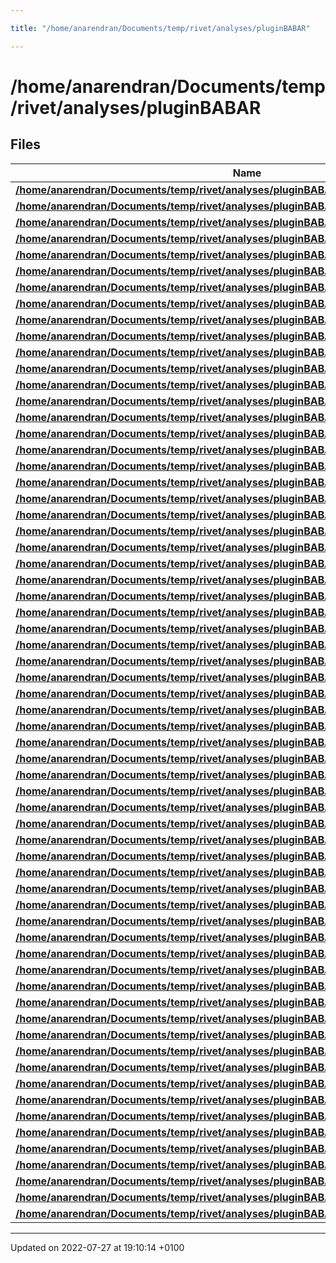 ```yaml
---

title: "/home/anarendran/Documents/temp/rivet/analyses/pluginBABAR"

---
```


# /home/anarendran/Documents/temp/rivet/analyses/pluginBABAR



## Files

| Name           |
| -------------- |
| **[/home/anarendran/Documents/temp/rivet/analyses/pluginBABAR/BABAR_2001_I558091.cc](http://example.org/files/babar__2001__i558091_8cc/#file-babar-2001-i558091.cc)**  |
| **[/home/anarendran/Documents/temp/rivet/analyses/pluginBABAR/BABAR_2002_I582184.cc](http://example.org/files/babar__2002__i582184_8cc/#file-babar-2002-i582184.cc)**  |
| **[/home/anarendran/Documents/temp/rivet/analyses/pluginBABAR/BABAR_2003_I593379.cc](http://example.org/files/babar__2003__i593379_8cc/#file-babar-2003-i593379.cc)**  |
| **[/home/anarendran/Documents/temp/rivet/analyses/pluginBABAR/BABAR_2004_I632399.cc](http://example.org/files/babar__2004__i632399_8cc/#file-babar-2004-i632399.cc)**  |
| **[/home/anarendran/Documents/temp/rivet/analyses/pluginBABAR/BABAR_2004_I642355.cc](http://example.org/files/babar__2004__i642355_8cc/#file-babar-2004-i642355.cc)**  |
| **[/home/anarendran/Documents/temp/rivet/analyses/pluginBABAR/BABAR_2004_I656680.cc](http://example.org/files/babar__2004__i656680_8cc/#file-babar-2004-i656680.cc)**  |
| **[/home/anarendran/Documents/temp/rivet/analyses/pluginBABAR/BABAR_2005_I676691.cc](http://example.org/files/babar__2005__i676691_8cc/#file-babar-2005-i676691.cc)**  |
| **[/home/anarendran/Documents/temp/rivet/analyses/pluginBABAR/BABAR_2005_S6181155.cc](http://example.org/files/babar__2005__s6181155_8cc/#file-babar-2005-s6181155.cc)**  |
| **[/home/anarendran/Documents/temp/rivet/analyses/pluginBABAR/BABAR_2006_I700020.cc](http://example.org/files/babar__2006__i700020_8cc/#file-babar-2006-i700020.cc)**  |
| **[/home/anarendran/Documents/temp/rivet/analyses/pluginBABAR/BABAR_2006_I709730.cc](http://example.org/files/babar__2006__i709730_8cc/#file-babar-2006-i709730.cc)**  |
| **[/home/anarendran/Documents/temp/rivet/analyses/pluginBABAR/BABAR_2006_I714447.cc](http://example.org/files/babar__2006__i714447_8cc/#file-babar-2006-i714447.cc)**  |
| **[/home/anarendran/Documents/temp/rivet/analyses/pluginBABAR/BABAR_2006_I714448.cc](http://example.org/files/babar__2006__i714448_8cc/#file-babar-2006-i714448.cc)**  |
| **[/home/anarendran/Documents/temp/rivet/analyses/pluginBABAR/BABAR_2006_I716277.cc](http://example.org/files/babar__2006__i716277_8cc/#file-babar-2006-i716277.cc)**  |
| **[/home/anarendran/Documents/temp/rivet/analyses/pluginBABAR/BABAR_2006_I719111.cc](http://example.org/files/babar__2006__i719111_8cc/#file-babar-2006-i719111.cc)**  |
| **[/home/anarendran/Documents/temp/rivet/analyses/pluginBABAR/BABAR_2006_I719581.cc](http://example.org/files/babar__2006__i719581_8cc/#file-babar-2006-i719581.cc)**  |
| **[/home/anarendran/Documents/temp/rivet/analyses/pluginBABAR/BABAR_2006_I724557.cc](http://example.org/files/babar__2006__i724557_8cc/#file-babar-2006-i724557.cc)**  |
| **[/home/anarendran/Documents/temp/rivet/analyses/pluginBABAR/BABAR_2006_I731865.cc](http://example.org/files/babar__2006__i731865_8cc/#file-babar-2006-i731865.cc)**  |
| **[/home/anarendran/Documents/temp/rivet/analyses/pluginBABAR/BABAR_2007_I1091435.cc](http://example.org/files/babar__2007__i1091435_8cc/#file-babar-2007-i1091435.cc)**  |
| **[/home/anarendran/Documents/temp/rivet/analyses/pluginBABAR/BABAR_2007_I722622.cc](http://example.org/files/babar__2007__i722622_8cc/#file-babar-2007-i722622.cc)**  |
| **[/home/anarendran/Documents/temp/rivet/analyses/pluginBABAR/BABAR_2007_I729388.cc](http://example.org/files/babar__2007__i729388_8cc/#file-babar-2007-i729388.cc)**  |
| **[/home/anarendran/Documents/temp/rivet/analyses/pluginBABAR/BABAR_2007_I746745.cc](http://example.org/files/babar__2007__i746745_8cc/#file-babar-2007-i746745.cc)**  |
| **[/home/anarendran/Documents/temp/rivet/analyses/pluginBABAR/BABAR_2007_I747875.cc](http://example.org/files/babar__2007__i747875_8cc/#file-babar-2007-i747875.cc)**  |
| **[/home/anarendran/Documents/temp/rivet/analyses/pluginBABAR/BABAR_2007_I758568.cc](http://example.org/files/babar__2007__i758568_8cc/#file-babar-2007-i758568.cc)**  |
| **[/home/anarendran/Documents/temp/rivet/analyses/pluginBABAR/BABAR_2007_I760730.cc](http://example.org/files/babar__2007__i760730_8cc/#file-babar-2007-i760730.cc)**  |
| **[/home/anarendran/Documents/temp/rivet/analyses/pluginBABAR/BABAR_2007_S6895344.cc](http://example.org/files/babar__2007__s6895344_8cc/#file-babar-2007-s6895344.cc)**  |
| **[/home/anarendran/Documents/temp/rivet/analyses/pluginBABAR/BABAR_2007_S7266081.cc](http://example.org/files/babar__2007__s7266081_8cc/#file-babar-2007-s7266081.cc)**  |
| **[/home/anarendran/Documents/temp/rivet/analyses/pluginBABAR/BABAR_2008_I765258.cc](http://example.org/files/babar__2008__i765258_8cc/#file-babar-2008-i765258.cc)**  |
| **[/home/anarendran/Documents/temp/rivet/analyses/pluginBABAR/BABAR_2008_I776519.cc](http://example.org/files/babar__2008__i776519_8cc/#file-babar-2008-i776519.cc)**  |
| **[/home/anarendran/Documents/temp/rivet/analyses/pluginBABAR/BABAR_2008_I781294.cc](http://example.org/files/babar__2008__i781294_8cc/#file-babar-2008-i781294.cc)**  |
| **[/home/anarendran/Documents/temp/rivet/analyses/pluginBABAR/BABAR_2009_I797507.cc](http://example.org/files/babar__2009__i797507_8cc/#file-babar-2009-i797507.cc)**  |
| **[/home/anarendran/Documents/temp/rivet/analyses/pluginBABAR/BABAR_2009_I815035.cc](http://example.org/files/babar__2009__i815035_8cc/#file-babar-2009-i815035.cc)**  |
| **[/home/anarendran/Documents/temp/rivet/analyses/pluginBABAR/BABAR_2009_I821653.cc](http://example.org/files/babar__2009__i821653_8cc/#file-babar-2009-i821653.cc)**  |
| **[/home/anarendran/Documents/temp/rivet/analyses/pluginBABAR/BABAR_2009_I827985.cc](http://example.org/files/babar__2009__i827985_8cc/#file-babar-2009-i827985.cc)**  |
| **[/home/anarendran/Documents/temp/rivet/analyses/pluginBABAR/BABAR_2009_I829441.cc](http://example.org/files/babar__2009__i829441_8cc/#file-babar-2009-i829441.cc)**  |
| **[/home/anarendran/Documents/temp/rivet/analyses/pluginBABAR/BABAR_2009_I836615.cc](http://example.org/files/babar__2009__i836615_8cc/#file-babar-2009-i836615.cc)**  |
| **[/home/anarendran/Documents/temp/rivet/analyses/pluginBABAR/BABAR_2010_I845914.cc](http://example.org/files/babar__2010__i845914_8cc/#file-babar-2010-i845914.cc)**  |
| **[/home/anarendran/Documents/temp/rivet/analyses/pluginBABAR/BABAR_2010_I864027.cc](http://example.org/files/babar__2010__i864027_8cc/#file-babar-2010-i864027.cc)**  |
| **[/home/anarendran/Documents/temp/rivet/analyses/pluginBABAR/BABAR_2010_I867611.cc](http://example.org/files/babar__2010__i867611_8cc/#file-babar-2010-i867611.cc)**  |
| **[/home/anarendran/Documents/temp/rivet/analyses/pluginBABAR/BABAR_2011_I883525.cc](http://example.org/files/babar__2011__i883525_8cc/#file-babar-2011-i883525.cc)**  |
| **[/home/anarendran/Documents/temp/rivet/analyses/pluginBABAR/BABAR_2011_I892421.cc](http://example.org/files/babar__2011__i892421_8cc/#file-babar-2011-i892421.cc)**  |
| **[/home/anarendran/Documents/temp/rivet/analyses/pluginBABAR/BABAR_2012_I1086164.cc](http://example.org/files/babar__2012__i1086164_8cc/#file-babar-2012-i1086164.cc)**  |
| **[/home/anarendran/Documents/temp/rivet/analyses/pluginBABAR/BABAR_2012_I892684.cc](http://example.org/files/babar__2012__i892684_8cc/#file-babar-2012-i892684.cc)**  |
| **[/home/anarendran/Documents/temp/rivet/analyses/pluginBABAR/BABAR_2013_I1116411.cc](http://example.org/files/babar__2013__i1116411_8cc/#file-babar-2013-i1116411.cc)**  |
| **[/home/anarendran/Documents/temp/rivet/analyses/pluginBABAR/BABAR_2013_I1217421.cc](http://example.org/files/babar__2013__i1217421_8cc/#file-babar-2013-i1217421.cc)**  |
| **[/home/anarendran/Documents/temp/rivet/analyses/pluginBABAR/BABAR_2013_I1238276.cc](http://example.org/files/babar__2013__i1238276_8cc/#file-babar-2013-i1238276.cc)**  |
| **[/home/anarendran/Documents/temp/rivet/analyses/pluginBABAR/BABAR_2013_I1238807.cc](http://example.org/files/babar__2013__i1238807_8cc/#file-babar-2013-i1238807.cc)**  |
| **[/home/anarendran/Documents/temp/rivet/analyses/pluginBABAR/BABAR_2013_I1247058.cc](http://example.org/files/babar__2013__i1247058_8cc/#file-babar-2013-i1247058.cc)**  |
| **[/home/anarendran/Documents/temp/rivet/analyses/pluginBABAR/BABAR_2014_I1286317.cc](http://example.org/files/babar__2014__i1286317_8cc/#file-babar-2014-i1286317.cc)**  |
| **[/home/anarendran/Documents/temp/rivet/analyses/pluginBABAR/BABAR_2014_I1287920.cc](http://example.org/files/babar__2014__i1287920_8cc/#file-babar-2014-i1287920.cc)**  |
| **[/home/anarendran/Documents/temp/rivet/analyses/pluginBABAR/BABAR_2015_I1334693.cc](http://example.org/files/babar__2015__i1334693_8cc/#file-babar-2015-i1334693.cc)**  |
| **[/home/anarendran/Documents/temp/rivet/analyses/pluginBABAR/BABAR_2015_I1377201.cc](http://example.org/files/babar__2015__i1377201_8cc/#file-babar-2015-i1377201.cc)**  |
| **[/home/anarendran/Documents/temp/rivet/analyses/pluginBABAR/BABAR_2015_I1383130.cc](http://example.org/files/babar__2015__i1383130_8cc/#file-babar-2015-i1383130.cc)**  |
| **[/home/anarendran/Documents/temp/rivet/analyses/pluginBABAR/BABAR_2017_I1498564.cc](http://example.org/files/babar__2017__i1498564_8cc/#file-babar-2017-i1498564.cc)**  |
| **[/home/anarendran/Documents/temp/rivet/analyses/pluginBABAR/BABAR_2017_I1511276.cc](http://example.org/files/babar__2017__i1511276_8cc/#file-babar-2017-i1511276.cc)**  |
| **[/home/anarendran/Documents/temp/rivet/analyses/pluginBABAR/BABAR_2017_I1591716.cc](http://example.org/files/babar__2017__i1591716_8cc/#file-babar-2017-i1591716.cc)**  |
| **[/home/anarendran/Documents/temp/rivet/analyses/pluginBABAR/BABAR_2017_I1621593.cc](http://example.org/files/babar__2017__i1621593_8cc/#file-babar-2017-i1621593.cc)**  |
| **[/home/anarendran/Documents/temp/rivet/analyses/pluginBABAR/BABAR_2018_I1647139.cc](http://example.org/files/babar__2018__i1647139_8cc/#file-babar-2018-i1647139.cc)**  |
| **[/home/anarendran/Documents/temp/rivet/analyses/pluginBABAR/BABAR_2018_I1679886.cc](http://example.org/files/babar__2018__i1679886_8cc/#file-babar-2018-i1679886.cc)**  |
| **[/home/anarendran/Documents/temp/rivet/analyses/pluginBABAR/BABAR_2018_I1691222.cc](http://example.org/files/babar__2018__i1691222_8cc/#file-babar-2018-i1691222.cc)**  |
| **[/home/anarendran/Documents/temp/rivet/analyses/pluginBABAR/BABAR_2018_I1700745.cc](http://example.org/files/babar__2018__i1700745_8cc/#file-babar-2018-i1700745.cc)**  |
| **[/home/anarendran/Documents/temp/rivet/analyses/pluginBABAR/BABAR_2020_I1769654.cc](http://example.org/files/babar__2020__i1769654_8cc/#file-babar-2020-i1769654.cc)**  |
| **[/home/anarendran/Documents/temp/rivet/analyses/pluginBABAR/BABAR_2021_I1844422.cc](http://example.org/files/babar__2021__i1844422_8cc/#file-babar-2021-i1844422.cc)**  |
| **[/home/anarendran/Documents/temp/rivet/analyses/pluginBABAR/BABAR_2021_I1937349.cc](http://example.org/files/babar__2021__i1937349_8cc/#file-babar-2021-i1937349.cc)**  |
| **[/home/anarendran/Documents/temp/rivet/analyses/pluginBABAR/BABAR_2021_I1938254.cc](http://example.org/files/babar__2021__i1938254_8cc/#file-babar-2021-i1938254.cc)**  |






-------------------------------

Updated on 2022-07-27 at 19:10:14 +0100
